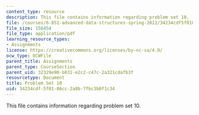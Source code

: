 ```yaml
---
content_type: resource
description: This file contains information regarding problem set 10.
file: /courses/6-851-advanced-data-structures-spring-2012/34234cdf5f0186cc2a8b7fbc3b0f1c34_MIT6_851S12_ps10.pdf
file_size: 156454
file_type: application/pdf
learning_resource_types:
- Assignments
license: https://creativecommons.org/licenses/by-nc-sa/4.0/
ocw_type: OCWFile
parent_title: Assignments
parent_type: CourseSection
parent_uid: 32329e90-b031-e2c2-c47c-2a321cdafb3f
resourcetype: Document
title: Problem Set 10
uid: 34234cdf-5f01-86cc-2a8b-7fbc3b0f1c34
---
```

This file contains information regarding problem set 10.
